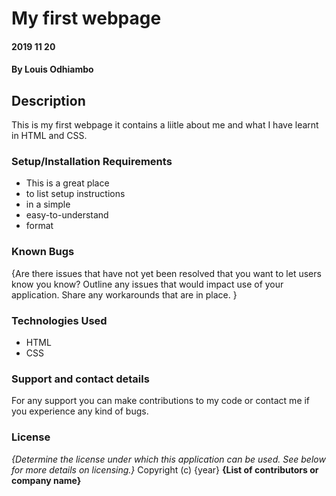 # My first webpage
#### 2019 11 20
#### By Louis Odhiambo
## Description
This is my first webpage it contains a liitle about me and what I have learnt in HTML and CSS.
### Setup/Installation Requirements
* This is a great place
* to list setup instructions
* in a simple
* easy-to-understand
* format
### Known Bugs
{Are there issues that have not yet been resolved that you want to let users know you know? Outline any issues that would impact use of your application. Share any workarounds that are in place. }
### Technologies Used
* HTML
* CSS
### Support and contact details
For any support you can make contributions to my code or contact me if you experience any kind of bugs.
### License
*{Determine the license under which this application can be used.  See below for more details on licensing.}*
Copyright (c) {year} **{List of contributors or company name}**
  
